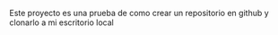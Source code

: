 Este proyecto es una prueba de como crear un repositorio en github y clonarlo a mi escritorio local
